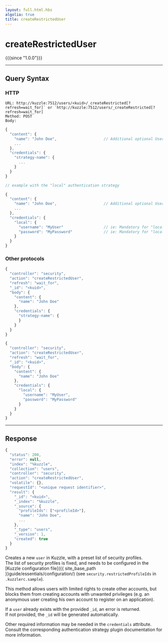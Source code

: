 ```yaml
---
layout: full.html.hbs
algolia: true
title: createRestrictedUser
---
```



# createRestrictedUser

{{{since "1.0.0"}}}


---

## Query Syntax

### HTTP

```http
URL: http://kuzzle:7512/users/<kuid>/_createRestricted[?refresh=wait_for]` or `http://kuzzle:7512/users/_createRestricted[?refresh=wait_for]
Method: POST  
Body:
```

```js
{
  "content": {
    "name": "John Doe",                     // Additional optional User properties
    ...
  },
  "credentials": {
    "strategy-name": {
      ...
    }
  }
}

// example with the "local" authentication strategy

{
  "content": {
    "name": "John Doe",                     // Additional optional User properties
    ...
  },
  "credentials": {
    "local": {
      "username": "MyUser"                  // ie: Mandatory for "local" authentication plugin
      "password": "MyPassword"              // ie: Mandatory for "local" authentication plugin
    }
  }
}
```

### Other protocols

```js
{
  "controller": "security",
  "action": "createRestrictedUser",
  "refresh": "wait_for",
  "_id": "<kuid>",
  "body": {
    "content": {
      "name": "John Doe"
    },
    "credentials": {
      "strategy-name": {
      }
    }
  }
}
```

```js
{
  "controller": "security",
  "action": "createRestrictedUser",
  "refresh": "wait_for",
  "_id": "<kuid>",
  "body": {
    "content": {
      "name": "John Doe"
    },
    "credentials": {
      "local": {
        "username": "MyUser",
        "password": "MyPassword"
      }
    }
  }
}
```

---

## Response

```javascript
{
  "status": 200,
  "error": null,
  "index": "%kuzzle",
  "collection": "users",
  "controller": "security",
  "action": "createRestrictedUser",
  "volatile": {},
  "requestId": "<unique request identifier>",
  "result": {
    "_id": "<kuid>",
    "_index": "%kuzzle",
    "_source": {
      "profileIds": ["<profileId>"],
      "name": "John Doe",
      ...
    },
    "_type": "users",
    "_version": 1,
    "created": true
  }
}
```

Creates a new `user` in Kuzzle, with a preset list of security profiles.  
The list of security profiles is fixed, and needs to be configured in the [Kuzzle configuration file]({{ site_base_path }}guide/essentials/configuration/) (see `security.restrictedProfileIds` in `.kuzzlerc.sample`).

This method allows users with limited rights to create other accounts, but blocks them from creating accounts with unwanted privileges (e.g. an anonymous user creating his own account to register on an application).

If a `user` already exists with the provided `_id`, an error is returned.  
If not provided, the `_id` will be generated automatically.

Other required information may be needed in the `credentials` attribute. Consult the corresponding authentication strategy plugin documentation for more information.
